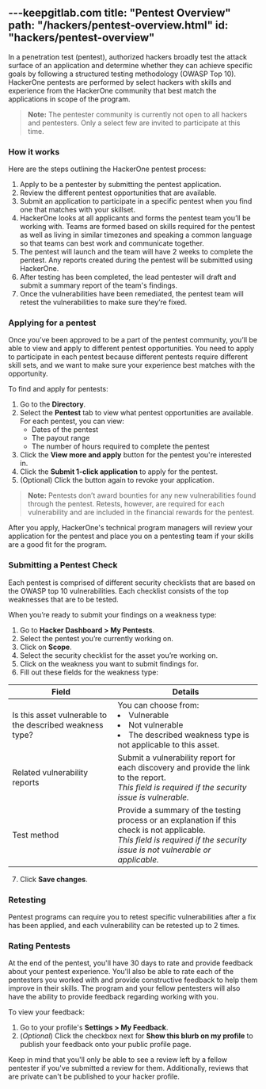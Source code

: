 ---keepgitlab.com
title: "Pentest Overview"
path: "/hackers/pentest-overview.html"
id: "hackers/pentest-overview"
---

In a penetration test (pentest), authorized hackers broadly test the attack surface of an application and determine whether they can achieve specific goals by following a structured testing methodology (OWASP Top 10). HackerOne pentests are performed by select hackers with skills and experience from the HackerOne community that best match the applications in scope of the program.

> **Note:** The pentester community is currently not open to all hackers and pentesters. Only a select few are invited to participate at this time.  

### How it works
Here are the steps outlining the HackerOne pentest process:
1. Apply to be a pentester by submitting the pentest application.  
2. Review the different pentest opportunities that are available.
3. Submit an application to participate in a specific pentest when you find one that matches with your skillset.
4. HackerOne looks at all applicants and forms the pentest team you’ll be working with. Teams are formed based on skills required for the pentest as well as living in similar timezones and speaking a common language so that teams can best work and communicate together.
5. The pentest will launch and the team will have 2 weeks to complete the pentest. Any reports created during the pentest will be submitted using HackerOne.
6. After testing has been completed, the lead pentester will draft and submit a summary report of the team's findings.
7. Once the vulnerabilities have been remediated, the pentest team will retest the vulnerabilities to make sure they’re fixed.

### Applying for a pentest
Once you’ve been approved to be a part of the pentest community, you’ll be able to view and apply to different pentest opportunities. You need to apply to participate in each pentest because different pentests require different skill sets, and we want to make sure your experience best matches with the opportunity.

To find and apply for pentests:
1. Go to the **Directory**.
2. Select the **Pentest** tab to view what pentest opportunities are available. For each pentest, you can view:
   * Dates of the pentest
   * The payout range
   * The number of hours required to complete the pentest
3. Click the **View more and apply** button for the pentest you're interested in.
4. Click the **Submit 1-click application** to apply for the pentest.
5. (Optional) Click the button again to revoke your application.

> **Note:** Pentests don’t award bounties for any new vulnerabilities found through the pentest. Retests, however, are required for each vulnerability and are included in the financial rewards for the pentest.

After you apply, HackerOne's technical program managers will review your application for the pentest and place you on a pentesting team if your skills are a good fit for the program.

### Submitting a Pentest Check
Each pentest is comprised of different security checklists that are based on the OWASP top 10 vulnerabilities. Each checklist consists of the top weaknesses that are to be tested.

When you’re ready to submit your findings on a weakness type:  
1. Go to **Hacker Dashboard > My Pentests**.
2. Select the pentest you’re currently working on.
3. Click on **Scope**.
4. Select the security checklist for the asset you’re working on.
5. Click on the weakness you want to submit findings for.
6. Fill out these fields for the weakness type:

Field | Details
----- | -------
Is this asset vulnerable to the described weakness type? | You can choose from: <li>Vulnerable <li>Not vulnerable <li>The described weakness type is not applicable to this asset.
Related vulnerability reports | Submit a vulnerability report for each discovery and provide the link to the report. <br>*This field is required if the security issue is vulnerable.*
Test method | Provide a summary of the testing process or an explanation if this check is not applicable. <br>*This field is required if the security issue is not vulnerable or applicable.*

7. Click **Save changes**.

### Retesting
Pentest programs can require you to retest specific vulnerabilities after a fix has been applied, and each vulnerability can be retested up to 2 times.

### Rating Pentests  
At the end of the pentest, you'll have 30 days to rate and provide feedback about your pentest experience. You'll also be able to rate each of the pentesters you worked with and provide constructive feedback to help them improve in their skills. The program and your fellow pentesters will also have the ability to provide feedback regarding working with you.

To view your feedback:
1. Go to your profile's **Settings > My Feedback**.
2. (*Optional*) Click the checkbox next for **Show this blurb on my profile** to publish your feedback onto your public profile page.

Keep in mind that you'll only be able to see a review left by a fellow pentester if you've submitted a review for them. Additionally, reviews that are private can't be published to your hacker profile.
